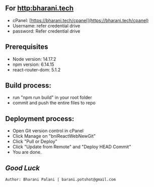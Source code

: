 ## For [http:bharani.tech](http:bharani.tech)
- cPanel: [https://bharani.tech/cpanel](https://bharani.tech/cpanel)
- Username: refer credential drive
- password: Refer credential drive

## Prerequisites

- Node version: 14.17.2
- npm version: 6.14.15
- react-router-dom: 5.1.2

## Build process:
- run "npm run build" in your root folder
- commit and push the entire files to repo

## Deployment process:
- Open Git version control in cPanel
- Click Manage on "bniReactWebNewGit"
- Click "Pull or Deploy"
- Click "Update from Remote" and "Deploy HEAD Commit"
- You are done.

## _Good Luck_
```sh
Author: Bharani Palani | barani.potshot@gmail.com
```


